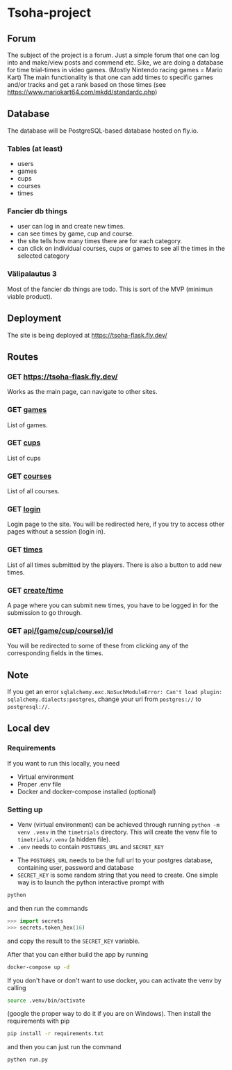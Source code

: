 # Tsoha-project

## Forum

The subject of the project is a forum. Just a simple forum that one can log into and make/view posts and commend etc.
Sike, we are doing a database for time trial-times in video games. (Mostly Nintendo racing games = Mario Kart)
The main functionality is that one can add times to specific games and/or tracks and get a rank based on those
times (see https://www.mariokart64.com/mkdd/standardc.php)

## Database

The database will be PostgreSQL-based database hosted on fly.io.

### Tables (at least)
* users
* games
* cups
* courses
* times

### Fancier db things
* user can log in and create new times.
* can see times by game, cup and course.
* the site tells how many times there are for each category.
* can click on individual courses, cups or games to see all the times in the selected category


### Välipalautus 3
Most of the fancier db things are todo. This is sort of the MVP (minimun viable product).


## Deployment

The site is being deployed at https://tsoha-flask.fly.dev/

## Routes

### GET https://tsoha-flask.fly.dev/
Works as the main page, can navigate to other sites.

### GET [games](https://tsoha-flask.fly.dev/games)
List of games.

### GET [cups](https://tsoha-flask.fly.dev/cups)
List of cups

### GET [courses](https://tsoha-flask.fly.dev/courses)
List of all courses.

### GET [login](https://tsoha-flask.fly.dev/login)
Login page to the site. You will be redirected here, if you try to access other pages without a session (login in).

### GET [times](https://tsoha-flask.fly.dev/times)
List of all times submitted by the players. There is also a button to add new times.

### GET [create/time](https://tsoha-flask.fly.dev/create/time)
A page where you can submit new times, you have to be logged in for the submission to go through.

### GET [api/(game/cup/course)/id](https://tsoha-flask.fly.dev/api/)
You will be redirected to some of these from clicking any of the corresponding fields in the times.

## Note
If you get an error `sqlalchemy.exc.NoSuchModuleError: Can't load plugin: sqlalchemy.dialects:postgres`,
change your url from `postgres://` to `postgresql://`.

## Local dev
### Requirements
If you want to run this locally, you need
* Virtual environment
* Proper .env file
* Docker and docker-compose installed (optional)

### Setting up
* Venv (virtual environment) can be achieved through running `python -m venv .venv` in the `timetrials` directory.
This will create the venv file to `timetrials/.venv` (a hidden file).
* `.env` needs to contain `POSTGRES_URL` and `SECRET_KEY`
- The `POSTGRES_URL` needs to be the full url to your postgres database, containing user, password and database
- `SECRET_KEY` is some random string that you need to create. One simple way is to launch the python interactive prompt with
```bash
python
```
and then run the commands
```python
>>> import secrets
>>> secrets.token_hex(16)
```
and copy the result to the `SECRET_KEY` variable.

After that you can either build the app by running
```bash
docker-compose up -d
```

If you don't have or don't want to use docker, you can activate the venv by calling
```bash
source .venv/bin/activate
```
(google the proper way to do it if you are on Windows).
Then install the requirements with pip
```bash
pip install -r requirements.txt
```
and then you can just run the command
```bash
python run.py
```

